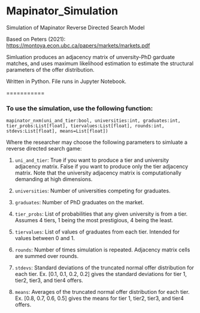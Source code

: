 # Mapinator_Simulation
Simulation of Mapinator Reverse Directed Search Model

Based on Peters (2021): https://montoya.econ.ubc.ca/papers/markets/markets.pdf

Simluation produces an adjacency matrix of unversity-PhD garduate matches, and uses maximum likelihood estimation to estimate the structural parameters of the offer distribution.

Written in Python. File runs in Jupyter Notebook.

===========

### To use the simulation, use the following function:

`mapinator_nxm(uni_and_tier:bool,
                  universities:int,
                  graduates:int,
                  tier_probs:List[float],
                  tiervalues:List[float],
                  rounds:int,
                  stdevs:List[float],
                  means=List[float])`

Where the researcher may choose the following parameters to simluate a reverse directed search game:

1. `uni_and_tier`: True if you want to produce a tier and university adjacency matrix. False if you want to produce only the tier adjacency matrix. Note that the university adjacency matrix is computationally demanding at high dimensions.

2. `universities`: Number of universities competing for graduates.

3. `graduates`: Number of PhD graduates on the market.

4. `tier_probs`: List of probabilities that any given university is from a tier. Assumes 4 tiers, 1 being the most prestigious, 4 being the least.

5. `tiervalues`: List of values of graduates from each tier. Intended for values between 0 and 1.

6. `rounds`: Number of times simulation is repeated. Adjacency matrix cells are summed over rounds.

7. `stdevs`: Standard deviations of the truncated normal offer distribution for each tier. Ex. [0.1, 0.1, 0.2, 0.2] gives the standard deviations for tier 1, tier2, tier3, and tier4 offers.

8. `means`: Averages of the truncated normal offer distribution for each tier. Ex. [0.8, 0.7, 0.6, 0.5] gives the means for tier 1, tier2, tier3, and tier4 offers.

